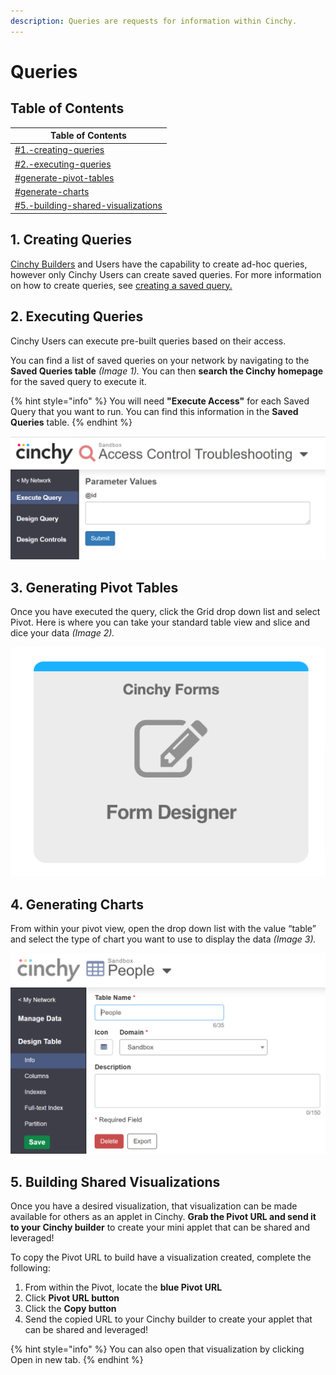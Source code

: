 ```yaml
---
description: Queries are requests for information within Cinchy.
---
```


# Queries

## Table of Contents

| Table of Contents                                                                            |
| -------------------------------------------------------------------------------------------- |
| [#1.-creating-queries](queries.md#1.-creating-queries "mention")                             |
| [#2.-executing-queries](queries.md#2.-executing-queries "mention")                           |
| [#generate-pivot-tables](queries.md#generate-pivot-tables "mention")                         |
| [#generate-charts](queries.md#generate-charts "mention")                                     |
| [#5.-building-shared-visualizations](queries.md#5.-building-shared-visualizations "mention") |

## 1. Creating Queries

[Cinchy Builders](../builder-guides/) and Users have the capability to create ad-hoc queries, however only Cinchy Users can create saved queries. For more information on how to create queries, see [creating a saved query.](https://platform.docs.cinchy.com/guides-for-using-cinchy/builder-guides/saved-queries#2.-creating-a-saved-query)

## 2. Executing Queries

Cinchy Users can execute pre-built queries based on their access.

You can find a list of saved queries on your network by navigating to the **Saved Queries table** _(Image 1)._ You can then **search the Cinchy homepage** for the saved query to execute it.

{% hint style="info" %}
You will need **"Execute Access"** for each Saved Query that you want to run. You can find this information in the **Saved Queries** table.
{% endhint %}



![Image 1: You can execute saved queries by running them from the Saved Queries table](<../../.gitbook/assets/image (589).png>)

## 3. Generating Pivot Tables <a href="#generate-pivot-tables" id="generate-pivot-tables"></a>

Once you have executed the query, click the Grid drop down list and select Pivot. Here is where you can take your standard table view and slice and dice your data _(Image 2)._

![Image 2: Generating a Pivot Table](<../../.gitbook/assets/image (543).png>)

## 4. Generating Charts <a href="#generate-charts" id="generate-charts"></a>

From within your pivot view, open the drop down list with the value “table” and select the type of chart you want to use to display the data _(Image 3)._

![Image 3: Generating Charts](<../../.gitbook/assets/image (169).png>)

## 5. Building Shared Visualizations

Once you have a desired visualization, that visualization can be made available for others as an applet in Cinchy. **Grab the Pivot URL and send it to your Cinchy builder** to create your mini applet that can be shared and leveraged!

To copy the Pivot URL to build have a visualization created, complete the following:

1. From within the Pivot, locate the **blue Pivot URL**
2. Click **Pivot URL button**
3. Click the **Copy button**
4. Send the copied URL to your Cinchy builder to create your applet that can be shared and leveraged!

{% hint style="info" %}
You can also open that visualization by clicking Open in new tab.
{% endhint %}

